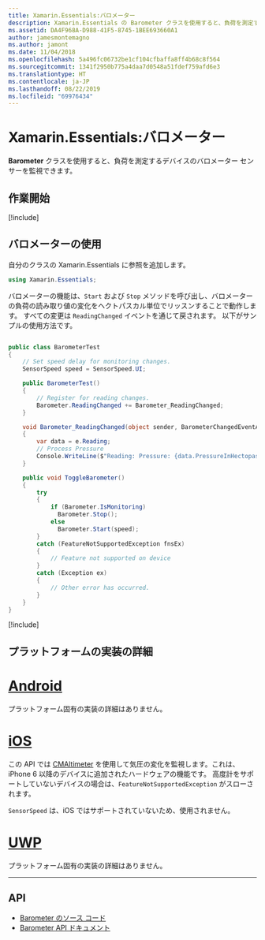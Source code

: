 ```yaml
---
title: Xamarin.Essentials:バロメーター
description: Xamarin.Essentials の Barometer クラスを使用すると、負荷を測定するデバイスのバロメーター センサーを監視できます。
ms.assetid: DA4F968A-D988-41F5-8745-1BEE693660A1
author: jamesmontemagno
ms.author: jamont
ms.date: 11/04/2018
ms.openlocfilehash: 5a496fc06732be1cf104cfbaffa8ff4b68c8f564
ms.sourcegitcommit: 1341f2950b775a4daa7d0548a51fdef759afd6e3
ms.translationtype: HT
ms.contentlocale: ja-JP
ms.lasthandoff: 08/22/2019
ms.locfileid: "69976434"
---
```

# <a name="xamarinessentials-barometer"></a>Xamarin.Essentials:バロメーター

**Barometer** クラスを使用すると、負荷を測定するデバイスのバロメーター センサーを監視できます。

## <a name="get-started"></a>作業開始

[!include[](~/essentials/includes/get-started.md)]

## <a name="using-barometer"></a>バロメーターの使用

自分のクラスの Xamarin.Essentials に参照を追加します。

```csharp
using Xamarin.Essentials;
```

バロメーターの機能は、`Start` および `Stop` メソッドを呼び出し、バロメーターの負荷の読み取り値の変化をヘクトパスカル単位でリッスンすることで動作します。 すべての変更は `ReadingChanged` イベントを通じて戻されます。 以下がサンプルの使用方法です。

```csharp

public class BarometerTest
{
    // Set speed delay for monitoring changes.
    SensorSpeed speed = SensorSpeed.UI;

    public BarometerTest()
    {
        // Register for reading changes.
        Barometer.ReadingChanged += Barometer_ReadingChanged;
    }

    void Barometer_ReadingChanged(object sender, BarometerChangedEventArgs e)
    {
        var data = e.Reading;
        // Process Pressure
        Console.WriteLine($"Reading: Pressure: {data.PressureInHectopascals} hectopascals");
    }

    public void ToggleBarometer()
    {
        try
        {
            if (Barometer.IsMonitoring)
              Barometer.Stop();
            else
              Barometer.Start(speed);
        }
        catch (FeatureNotSupportedException fnsEx)
        {
            // Feature not supported on device
        }
        catch (Exception ex)
        {
            // Other error has occurred.
        }
    }
}
```

[!include[](~/essentials/includes/sensor-speed.md)]

## <a name="platform-implementation-specifics"></a>プラットフォームの実装の詳細

# <a name="androidtabandroid"></a>[Android](#tab/android)

プラットフォーム固有の実装の詳細はありません。

# <a name="iostabios"></a>[iOS](#tab/ios)

この API では [CMAltimeter](https://developer.apple.com/documentation/coremotion/cmaltimeter#//apple_ref/occ/cl/CMAltimeter) を使用して気圧の変化を監視します。これは、iPhone 6 以降のデバイスに追加されたハードウェアの機能です。 高度計をサポートしていないデバイスの場合は、`FeatureNotSupportedException` がスローされます。

`SensorSpeed` は、iOS ではサポートされていないため、使用されません。

# <a name="uwptabuwp"></a>[UWP](#tab/uwp)

プラットフォーム固有の実装の詳細はありません。

-----

## <a name="api"></a>API

- [Barometer のソース コード](https://github.com/xamarin/Essentials/tree/master/Xamarin.Essentials/Barometer)
- [Barometer API ドキュメント](xref:Xamarin.Essentials.Barometer)
